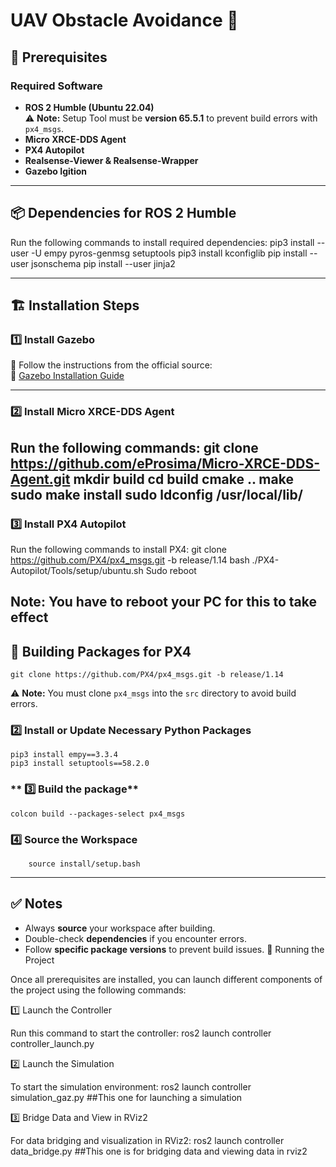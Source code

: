 # UAV Obstacle Avoidance 🚀

## 📌 Prerequisites

### **Required Software**

- **ROS 2 Humble (Ubuntu 22.04)**\
  ⚠ **Note:** Setup Tool must be **version 65.5.1** to prevent build errors with `px4_msgs`.
- **Micro XRCE-DDS Agent**
- **PX4 Autopilot**
- **Realsense-Viewer & Realsense-Wrapper**
- **Gazebo Igition**

---

## 📦 Dependencies for ROS 2 Humble

Run the following commands to install required dependencies:
    pip3 install --user -U empy pyros-genmsg setuptools
    pip3 install kconfiglib
    pip install --user jsonschema
    pip install --user jinja2

---

## 🏗 Installation Steps

### **1️⃣ Install Gazebo**

📌 Follow the instructions from the official source:\
🔗 [Gazebo Installation Guide](https://gazebosim.org/docs/fortress/install_ubuntu_src/)

---

### **2️⃣ Install Micro XRCE-DDS Agent**

Run the following commands:
    git clone https://github.com/eProsima/Micro-XRCE-DDS-Agent.git
    mkdir build
    cd build
    cmake ..
    make
    sudo make install 
    sudo ldconfig /usr/local/lib/
---

### **3️⃣ Install PX4 Autopilot**

Run the following commands to install PX4:
    git clone https://github.com/PX4/px4_msgs.git -b release/1.14
    bash ./PX4-Autopilot/Tools/setup/ubuntu.sh
    Sudo reboot  

**Note:** You have to reboot your PC for this to take effect
---

## 🚀 Building Packages for PX4

    git clone https://github.com/PX4/px4_msgs.git -b release/1.14
⚠ **Note:** You must clone `px4_msgs` into the `src` directory to avoid build errors.


### **2️⃣ Install or Update Necessary Python Packages**
    pip3 install empy==3.3.4
    pip3 install setuptools==58.2.0 
### ** 3️⃣ Build the package**
    colcon build --packages-select px4_msgs

### **4️⃣ Source the Workspace**
        source install/setup.bash

---
## ✅ Notes

- Always **source** your workspace after building.
- Double-check **dependencies** if you encounter errors.
- Follow **specific package versions** to prevent build issues.
🚀 Running the Project

Once all prerequisites are installed, you can launch different components of the project using the following commands:

1️⃣ Launch the Controller

Run this command to start the controller: ros2 launch controller controller_launch.py 


2️⃣ Launch the Simulation

To start the simulation environment: ros2 launch controller simulation_gaz.py ##This one for launching a simulation


3️⃣ Bridge Data and View in RViz2

For data bridging and visualization in RViz2: ros2 launch controller data_bridge.py ##This one is for bridging data and viewing data in rviz2 




